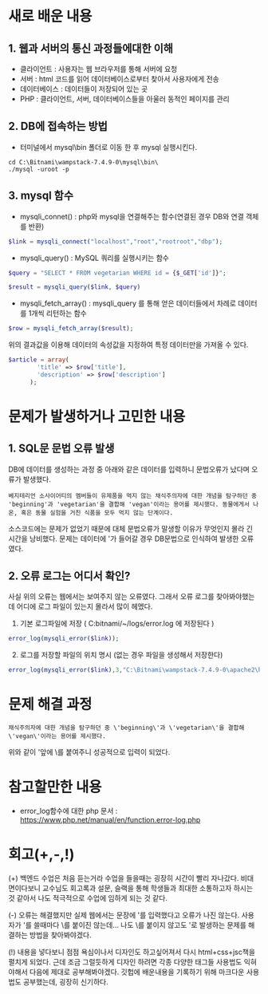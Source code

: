 # 새로 배운 내용
## 1. 웹과 서버의 통신 과정들에대한 이해
 - 클라이언트 : 사용자는 웹 브라우저를 통해 서버에 요청
 - 서버 : html 코드를 읽어 데이터베이스로부터 찾아서 사용자에게 전송
 - 데이터베이스 : 데이터들이 저장되어 있는 곳
 - PHP : 클라이언트, 서버, 데이터베이스들을 아울러 동적인 페이지를 관리
    
## 2. DB에 접속하는 방법
 - 터미널에서 mysql\bin 폴더로 이동 한 후 mysql 실행시킨다.
```
cd C:\Bitnami\wampstack-7.4.9-0\mysql\bin\
./mysql -uroot -p
```
## 3. mysql 함수

+ mysqli_connet() : php와 mysql을 연결해주는 함수(연결된 경우 DB와 연결 객체를 반환)
~~~ php
$link = mysqli_connect("localhost","root","rootroot","dbp");
~~~
+ mysqli_query() : MySQL 쿼리를 실행시키는 함수
~~~ php
$query = "SELECT * FROM vegetarian WHERE id = {$_GET['id']}";

$result = mysqli_query($link, $query)
~~~ 
+ mysqli_fetch_array() :  mysqli_query 를 통해 얻은 데이터들에서 차례로 데이터를 1개씩 리턴하는 함수
~~~ php
$row = mysqli_fetch_array($result); 
~~~
위의 결과값을 이용해 데이터의 속성값을 지정하여 특정 데이터만을 가져올 수 있다.
~~~ php
$article = array(
        'title' => $row['title'],
        'description' => $row['description']
      );
~~~

# 문제가 발생하거나 고민한 내용 

## 1. SQL문 문법 오류 발생
DB에 데이터를 생성하는 과정 중 아래와 같은 데이터를 입력하니 문법오류가 났다며 오류가 발생했다.
~~~
베지테리언 소사이어티의 멤버들이 유제품을 먹지 않는 채식주의자에 대한 개념을 탐구하던 중 'beginning'과 'vegetarian'을 결합해 'vegan'이라는 용어를 제시했다. 동물에게서 나온, 혹은 동물 실험을 거친 식품을 모두 먹지 않는 단계이다.
~~~

소스코드에는 문제가 없었기 때문에 대체 문법오류가 말생할 이유가 무엇인지 몰라 긴 시간을 낭비했다. 문제는 데이터에 '가 들어갈 경우 DB문법으로 인식하여 발생한 오류였다.

## 2. 오류 로그는 어디서 확인?
사실 위의 오류는 웹에서는 보여주지 않는 오류였다. 그래서 오류 로그를 찾아봐야했는데 어디에 로그 파일이 있는지 몰라서 많이 헤멨다.

1. 기본 로그파일에 저장 ( C:bitnami/~/logs/error.log 에 저장된다 )
~~~ php
error_log(mysqli_error($link));
~~~

2. 로그를 저장할 파일의 위치 명시 (없는 경우 파일을 생성해서 저장한다)
~~~ php
error_log(mysqli_error($link),3,"C:\Bitnami\wampstack-7.4.9-0\apache2\htdocs\w02-p\myerror.log");
~~~



# 문제 해결 과정
~~~
채식주의자에 대한 개념을 탐구하던 중 \'beginning\'과 \'vegetarian\'을 결합해 \'vegan\'이라는 용어를 제시했다. 
~~~
위와 같이 '앞에 \를 붙여주니 성공적으로 입력이 되었다. 



# 참고할만한 내용
+ error_log함수에 대한 php 문서 : https://www.php.net/manual/en/function.error-log.php



# 회고(+,-,!)
(+) 백엔드 수업은 처음 듣는거라 수업을 들을때는 굉장히 시간이 빨리 자나갔다. 비대면이다보니 교수님도 회고록과 설문, 슬랙을 통해 학생들과 최대한 소통하고자 하시는 것 같아서 나도 적극적으로 수업에 임하게 되는 것 같다. 

(-) 오류는 해결했지만 실제 웹에서는 문장에 '를 입력했다고 오류가 나진 않는다. 사용자가 '를 쓸때마다 \를 붙이진 않는데... 나도 \를 붙이지 않고도 '로 발생하는 문제를 해결하는 방법을 찾아봐야겠다.

(!) 내용을 넣다보니 점점 욕심이나서 디자인도 하고싶어져서 다시 html+css+jsc책을 펼치게 되었다. 근데 조금 그럴듯하게 디자인 하려면 각종 다양한 태그들 사용법도 익혀야해서 다음에 제대로 공부해봐야겠다. 깃헙에 배운내용을 기록하기 위해 마크다운 사용법도 공부했는데, 굉장히 신기하다.  
